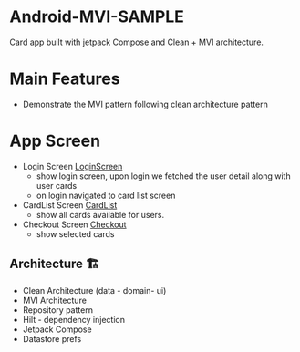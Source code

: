 # Android-MVI-SAMPLE

Card app built with jetpack Compose and Clean + MVI architecture.

# Main Features
- Demonstrate the MVI pattern following clean architecture pattern

# App Screen
- Login Screen [LoginScreen](screenshot/login.png)
  - show login screen, upon login we fetched the user detail along with user cards
  - on login navigated to card list screen
- CardList Screen [CardList](screenshot/card_list.png)
  - show all cards available for users.
- Checkout Screen [Checkout](screenshot/checkout.png)
  - show selected cards

## Architecture 🏗️
- Clean Architecture (data - domain- ui)
- MVI Architecture
- Repository pattern
- Hilt - dependency injection
- Jetpack Compose
- Datastore prefs

